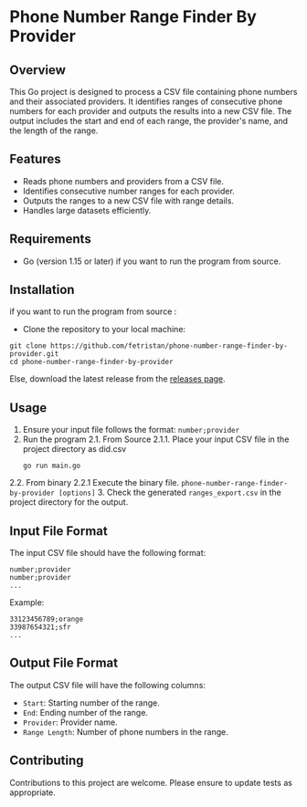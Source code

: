  
 # Phone Number Range Finder By Provider
 
 ## Overview
 This Go project is designed to process a CSV file containing phone numbers and their associated providers. It identifies ranges of consecutive phone numbers for each provider and outputs the results into a new CSV file. The output includes the start and end of each range, the provider's name, and the length of the range.
 
 ## Features
 - Reads phone numbers and providers from a CSV file.
 - Identifies consecutive number ranges for each provider.
 - Outputs the ranges to a new CSV file with range details.
 - Handles large datasets efficiently.
 
 ## Requirements
 - Go (version 1.15 or later) if you want to run the program from source.
 
 ## Installation
 if you want to run the program from source :
 - Clone the repository to your local machine:
 ```
 git clone https://github.com/fetristan/phone-number-range-finder-by-provider.git
 cd phone-number-range-finder-by-provider
 ```
 Else, download the latest release from the [releases page](https://github.com/fetristan/phone-number-range-finder-by-provider/releases).
 ## Usage
 1. Ensure your input file follows the format: `number;provider`
 2. Run the program
  2.1. From Source
    2.1.1. Place your input CSV file in the project directory as did.csv
    ```
    go run main.go
    ```
  2.2. From binary
    2.2.1 Execute the binary file.
    ```
    phone-number-range-finder-by-provider [options]
    ```
 3. Check the generated `ranges_export.csv` in the project directory for the output.
 
 ## Input File Format
 The input CSV file should have the following format:
 ```
 number;provider
 number;provider
 ...
 ```
 Example:
 ```
 33123456789;orange
 33987654321;sfr
 ...
 ```
 
 ## Output File Format
 The output CSV file will have the following columns:
 - `Start`: Starting number of the range.
 - `End`: Ending number of the range.
 - `Provider`: Provider name.
 - `Range Length`: Number of phone numbers in the range.
 
 ## Contributing
 Contributions to this project are welcome. Please ensure to update tests as appropriate.
 